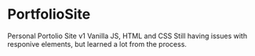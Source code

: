 # PortfolioSite

Personal Portolio Site v1
Vanilla JS, HTML and CSS
Still having issues with responive elements, but learned a lot from the process.
